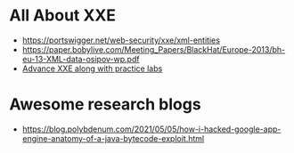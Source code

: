 # All About XXE
  - https://portswigger.net/web-security/xxe/xml-entities
  - https://paper.bobylive.com/Meeting_Papers/BlackHat/Europe-2013/bh-eu-13-XML-data-osipov-wp.pdf
  - [Advance XXE along with practice labs](https://gosecure.github.io/xxe-workshop/#0)


# Awesome research blogs
 - https://blog.polybdenum.com/2021/05/05/how-i-hacked-google-app-engine-anatomy-of-a-java-bytecode-exploit.html
